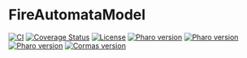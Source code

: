 # FireAutomataModel

[![CI](https://github.com/cormas/fire-automata-model/actions/workflows/test.yml/badge.svg)](https://github.com/cormas/fire-automata-model/actions/workflows/test.yml)
[![Coverage Status](https://coveralls.io/repos/github/cormas/fire-automata-model/badge.svg?branch=master)](https://coveralls.io/github/cormas/fire-automata-model?branch=master)
[![License](https://img.shields.io/badge/license-MIT-blue.svg)](https://raw.githubusercontent.com/cormas/fire-automata-model/master/LICENSE)
[![Pharo version](https://img.shields.io/badge/Pharo-v9.0-%23aac9ff.svg)](https://pharo.org/download)
[![Pharo version](https://img.shields.io/badge/Pharo-v10.0-%23aac9ff.svg)](https://pharo.org/download)
[![Pharo version](https://img.shields.io/badge/Pharo-v.11.0-%23aac9ff.svg)](https://pharo.org/download)
[![Cormas version](https://img.shields.io/badge/Cormas-dev-green)](https://github.com/cormas/cormas)
